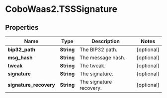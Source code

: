 # CoboWaas2.TSSSignature

## Properties

Name | Type | Description | Notes
------------ | ------------- | ------------- | -------------
**bip32_path** | **String** | The BIP32 path. | [optional] 
**msg_hash** | **String** | The message hash. | [optional] 
**tweak** | **String** | The tweak. | [optional] 
**signature** | **String** | The signature. | [optional] 
**signature_recovery** | **String** | The signature recovery. | [optional] 


